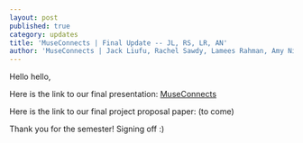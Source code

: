 ```yaml
---
layout: post
published: true
category: updates
title: 'MuseConnects | Final Update -- JL, RS, LR, AN'
author: 'MuseConnects | Jack Liufu, Rachel Sawdy, Lamees Rahman, Amy Ni'
---
```

Hello hello,

Here is the link to our final presentation: [MuseConnects](https://docs.google.com/presentation/d/1tJFSQ32YoCLVid1JQZLmaHrnoUF3hPcsbHOA_BzPPZg/edit?usp=sharing)

Here is the link to our final project proposal paper: (to come)

Thank you for the semester! Signing off :)